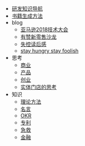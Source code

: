 * [研发知识导航](README.md)
* [书籍生成方法](book-gen.md)
* blog
  * [亚马逊2018技术大会](blog/aws-2018-shanghai.md)
  * [有赞新零售沙龙](blog/new-retail.md)
  * [失控读后感](blog/outofcontrol.md)
  * [stay hungry stay foolish](blog/stay-hungry.md)
* 思考
  * [商业](think/biz.md)
  * [产品](think/product.md)
  * [创业](think/startup.md)
  * [实体门店的思考](think/shop.md)
* 知识
  * [理论方法](kb/method.md)
  * [名言](think/famous.md)
  * [OKR](kb/okr.md)
  * [专利](kb/patent.md)
  * [急救](kb/emergency_treatment.md)
  * [金融](kb/finance.md)
